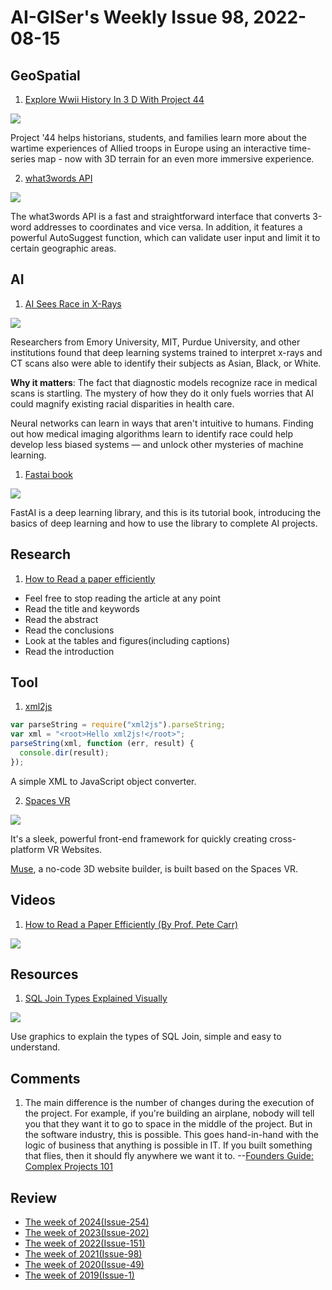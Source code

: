 # AI-GISer's Weekly Issue 98, 2022-08-15

## GeoSpatial

1. [Explore Wwii History In 3 D With Project 44](https://webflow-blog.mbxsandbox.com/blog/explore-wwii-history-in-3d-with-project-44)

![](https://assets-global.website-files.com/5f2a93fe880654a977c51043/6111931ad292348332d7046a_Project-44-historical-overlay.gif)

Project '44 helps historians, students, and families learn more about the wartime experiences of Allied troops in Europe using an interactive time-series map - now with 3D terrain for an even more immersive experience.

2. [what3words API](https://developer.what3words.com/public-api)

![](https://assets-global.website-files.com/5f2a93fe880654a977c51043/6109d9dc0631e61774e459a9_w3w-smaller.gif)

The what3words API is a fast and straightforward interface that converts 3-word addresses to coordinates and vice versa. In addition, it features a powerful AutoSuggest function, which can validate user input and limit it to certain geographic areas.

## AI

1. [AI Sees Race in X-Rays](https://read.deeplearning.ai/the-batch/issue-104/)

![](https://dl-staging-website.ghost.io/content/images/2021/08/race.gif)

Researchers from Emory University, MIT, Purdue University, and other institutions found that deep learning systems trained to interpret x-rays and CT scans also were able to identify their subjects as Asian, Black, or White.

**Why it matters**: The fact that diagnostic models recognize race in medical scans is startling. The mystery of how they do it only fuels worries that AI could magnify existing racial disparities in health care.

Neural networks can learn in ways that aren't intuitive to humans. Finding out how medical imaging algorithms learn to identify race could help develop less biased systems — and unlock other mysteries of machine learning.

1. [Fastai book](https://github.com/fastai/fastbook)

![](https://cdn.beekka.com/blogimg/asset/202107/bg2021072807.jpg)

FastAI is a deep learning library, and this is its tutorial book, introducing the basics of deep learning and how to use the library to complete AI projects.

## Research

1. [How to Read a paper efficiently](https://www.jianshu.com/p/4aff99acfce8)

- Feel free to stop reading the article at any point
- Read the title and keywords
- Read the abstract
- Read the conclusions
- Look at the tables and figures(including captions)
- Read the introduction

## Tool

1. [xml2js](https://www.npmjs.com/package/xml2js)

```js
var parseString = require("xml2js").parseString;
var xml = "<root>Hello xml2js!</root>";
parseString(xml, function (err, result) {
  console.dir(result);
});
```

A simple XML to JavaScript object converter.

2. [Spaces VR](https://github.com/spacesvr/spacesvr)

![](https://cdn.beekka.com/blogimg/asset/202108/bg2021080404.jpg)

It's a sleek, powerful front-end framework for quickly creating cross-platform VR Websites.

[Muse](https://www.muse.place/), a no-code 3D website builder, is built based on the Spaces VR.

## Videos

1. [How to Read a Paper Efficiently (By Prof. Pete Carr)](https://www.youtube.com/watch?v=IeaD0ZaUJ3Y)

![](https://preview.redd.it/07r4cu96gkr61.png?width=1596&format=png&auto=webp&s=2826a25f4e4cc8d4dcec63b9b4870bf7a35b9d9b)

## Resources

1. [SQL Join Types Explained Visually](https://dataschool.com/how-to-teach-people-sql/sql-join-types-explained-visually/)

![](https://dataschool.com/assets/images/how-to-teach-people-sql/sqlJoins/sqlJoins_7.png)

Use graphics to explain the types of SQL Join, simple and easy to understand.

## Comments

1. The main difference is the number of changes during the execution of the project. For example, if you're building an airplane, nobody will tell you that they want it to go to space in the middle of the project. But in the software industry, this is possible. This goes hand-in-hand with the logic of business that anything is possible in IT. If you built something that flies, then it should fly anywhere we want it to.
   --[Founders Guide: Complex Projects 101](https://vadimkravcenko.com/en/dealing-with-complex-projects/)

## Review

- [The week of 2024(Issue-254)](../2024/issue-254.md)
- [The week of 2023(Issue-202)](../2023/issue-202.md)
- [The week of 2022(Issue-151)](../2022/issue-151.md)
- [The week of 2021(Issue-98)](../2021/issue-98.md)
- [The week of 2020(Issue-49)](../2020/issue-49.md)
- [The week of 2019(Issue-1)](../2019/issue-1.md)
